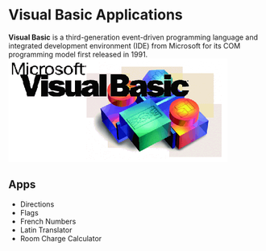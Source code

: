 # Visual Basic Applications

**Visual Basic** is a third-generation event-driven programming language and integrated development environment (IDE) from Microsoft for its COM programming model first released in 1991. ![alt text](/assests/VisualBasicLogo.gif "Visual Basic Logo")


## Apps

- Directions
- Flags
- French Numbers
- Latin Translator
- Room Charge Calculator

